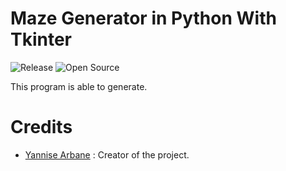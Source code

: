 # Maze Generator in Python With Tkinter
![Release](https://img.shields.io/badge/Release-v1.0-blueviolet)
![Open Source](https://badges.frapsoft.com/os/v2/open-source.svg?v=103)
<br/>

This program is able to generate.

# Credits
* [Yannise Arbane](https://github.com/Misterpeka) : Creator of the project.
